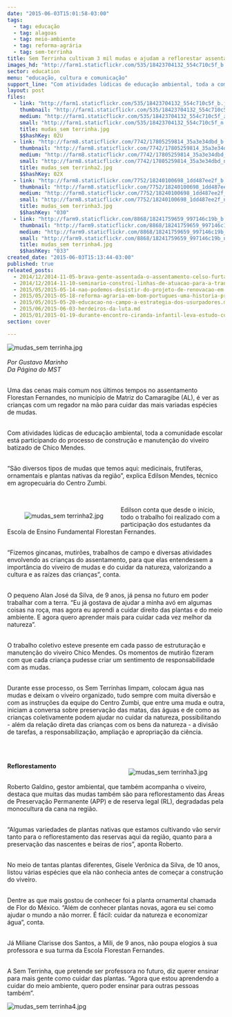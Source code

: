 ```yaml
---
date: "2015-06-03T15:01:58-03:00"
tags:
  - tag: educação
  - tag: alagoas
  - tag: meio-ambiente
  - tag: reforma-agrária
  - tag: sem-terrinha
title: Sem Terrinha cultivam 3 mil mudas e ajudam a reflorestar assentamento
images_hd: "http://farm1.staticflickr.com/535/18423704132_554c710c5f_b.jpg"
sector: education
menu: "educação, cultura e comunicação"
support_line: "Com atividades lúdicas de educação ambiental, toda a comunidade escolar está participando do processo de construção e manutenção do viveiro batizado de Chico Mendes."
layout: post
files:
  - link: "http://farm1.staticflickr.com/535/18423704132_554c710c5f_b.jpg"
    thumbnail: "http://farm1.staticflickr.com/535/18423704132_554c710c5f_t.jpg"
    medium: "http://farm1.staticflickr.com/535/18423704132_554c710c5f_z.jpg"
    small: "http://farm1.staticflickr.com/535/18423704132_554c710c5f_n.jpg"
    title: mudas_sem terrinha.jpg
    $$hashKey: 02U
  - link: "http://farm8.staticflickr.com/7742/17805259814_35a3e34dbd_b.jpg"
    thumbnail: "http://farm8.staticflickr.com/7742/17805259814_35a3e34dbd_t.jpg"
    medium: "http://farm8.staticflickr.com/7742/17805259814_35a3e34dbd_z.jpg"
    small: "http://farm8.staticflickr.com/7742/17805259814_35a3e34dbd_n.jpg"
    title: mudas_sem terrinha2.jpg
    $$hashKey: 02X
  - link: "http://farm8.staticflickr.com/7752/18240100698_1dd487ee2f_b.jpg"
    thumbnail: "http://farm8.staticflickr.com/7752/18240100698_1dd487ee2f_t.jpg"
    medium: "http://farm8.staticflickr.com/7752/18240100698_1dd487ee2f_z.jpg"
    small: "http://farm8.staticflickr.com/7752/18240100698_1dd487ee2f_n.jpg"
    title: mudas_sem terrinha3.jpg
    $$hashKey: "030"
  - link: "http://farm9.staticflickr.com/8868/18241759659_997146c19b_b.jpg"
    thumbnail: "http://farm9.staticflickr.com/8868/18241759659_997146c19b_t.jpg"
    medium: "http://farm9.staticflickr.com/8868/18241759659_997146c19b_z.jpg"
    small: "http://farm9.staticflickr.com/8868/18241759659_997146c19b_n.jpg"
    title: mudas_sem terrinha4.jpg
    $$hashKey: "033"
created_date: "2015-06-03T15:13:44-03:00"
published: true
releated_posts:
  - 2014/12/2014-11-05-brava-gente-assentada-o-assentamento-celso-furtado.md
  - 2014/12/2014-11-10-seminario-constroi-linhas-de-atuacao-para-a-transicao-agroecologica-na-bahia.md
  - 2015/05/2015-05-14-nao-podemos-desistir-do-projeto-de-renovacao-em-curso-em-muitos-paises-latino-americanos.md
  - 2015/05/2015-05-18-reforma-agraria-em-bom-portugues-uma-historia-premiada.md
  - 2015/05/2015-05-20-educacao-no-campo-a-estrategia-dos-usurpadores.md
  - 2015/06/2015-06-03-herdeiros-da-luta.md
  - 2015/01/2015-01-19-durante-encontro-ciranda-infantil-leva-estudo-cultura-e-diversao-aos-sem-terrinha.md
section: cover

---
```

<p><img alt="mudas_sem terrinha.jpg" src="http://farm1.staticflickr.com/535/18423704132_554c710c5f_b.jpg" /><br />
<br />
<em>Por Gustavo Marinho<br />
Da P&aacute;gina do MST</em></p>

<p><br />
Uma das cenas mais comum nos &uacute;ltimos tempos no assentamento Florestan Fernandes, no munic&iacute;pio de Matriz do Camaragibe (AL), &eacute; ver as crian&ccedil;as com um regador na m&atilde;o para cuidar das mais variadas esp&eacute;cies de mudas.</p>

<p><br />
Com atividades l&uacute;dicas de educa&ccedil;&atilde;o ambiental, toda a comunidade escolar est&aacute; participando do processo de constru&ccedil;&atilde;o e manuten&ccedil;&atilde;o do viveiro batizado de Chico Mendes.</p>

<p><br />
&ldquo;S&atilde;o diversos tipos de mudas que temos aqui: medicinais, frut&iacute;feras, ornamentais e plantas nativas da regi&atilde;o&rdquo;, explica Edilson Mendes, t&eacute;cnico em agropecu&aacute;ria do Centro Zumbi.</p>

<p>&nbsp;</p>

<figure class="image" style="float:left"><img alt="mudas_sem terrinha2.jpg" src="http://farm8.staticflickr.com/7742/17805259814_35a3e34dbd_b.jpg" />
<figcaption></figcaption>
</figure>

<p>Edilson conta que desde o in&iacute;cio, todo o trabalho foi realizado com a participa&ccedil;&atilde;o dos estudantes da Escola de Ensino Fundamental Florestan Fernandes.</p>

<p><br />
&ldquo;Fizemos gincanas, mutir&otilde;es, trabalhos de campo e diversas atividades envolvendo as crian&ccedil;as do assentamento, para que elas entendessem a import&acirc;ncia do viveiro de mudas e do cuidar da natureza, valorizando a cultura e as ra&iacute;zes das crian&ccedil;as&rdquo;, conta.</p>

<p><br />
O pequeno Alan Jos&eacute; da Silva, de 9 anos, j&aacute; pensa no futuro em poder trabalhar com a terra. &ldquo;Eu j&aacute; gostava de ajudar a minha av&oacute; em algumas coisas na ro&ccedil;a, mas agora eu aprendi a cuidar direito das plantas e do meio ambiente. E agora quero aprender mais para cuidar cada vez melhor da natureza&rdquo;.</p>

<p><br />
O trabalho coletivo esteve presente em cada passo de estrutura&ccedil;&atilde;o e manuten&ccedil;&atilde;o do viveiro Chico Mendes. Os momentos de mutir&atilde;o fizeram com que cada crian&ccedil;a pudesse criar um sentimento de responsabilidade com as mudas.</p>

<p><br />
Durante esse processo, os Sem Terrinhas limpam, colocam &aacute;gua nas mudas e deixam o viveiro organizado, tudo sempre com muita divers&atilde;o e com as instru&ccedil;&otilde;es da equipe do Centro Zumbi, que entre uma muda e outra, iniciam a conversa sobre preserva&ccedil;&atilde;o das matas, das &aacute;guas e de como as crian&ccedil;as coletivamente podem ajudar no cuidar da natureza, possibilitando - al&eacute;m da rela&ccedil;&atilde;o direta das crian&ccedil;as com os bens da natureza - a divis&atilde;o de tarefas, a responsabiliza&ccedil;&atilde;o, amplia&ccedil;&atilde;o e apropria&ccedil;&atilde;o da ci&ecirc;ncia.</p>

<p><br />
&nbsp;</p>

<figure class="image" style="float:right"><img alt="mudas_sem terrinha3.jpg" src="http://farm8.staticflickr.com/7752/18240100698_1dd487ee2f_b.jpg" />
<figcaption></figcaption>
</figure>

<p><strong>Reflorestamento</strong></p>

<p><br />
Roberto Galdino, gestor ambiental, que tamb&eacute;m acompanha o viveiro, destaca que muitas das mudas tamb&eacute;m s&atilde;o para reflorestamento das &Aacute;reas de Preserva&ccedil;&atilde;o Permanente (APP) e de reserva legal (RL), degradadas pela monocultura da cana na regi&atilde;o.</p>

<p><br />
&ldquo;Algumas variedades de plantas nativas que estamos cultivando v&atilde;o servir tanto para o reflorestamento das reservas aqui da regi&atilde;o, quanto para a preserva&ccedil;&atilde;o das nascentes e beiras de rios&rdquo;, aponta Roberto.</p>

<p><br />
No meio de tantas plantas diferentes, Gisele Ver&ocirc;nica da Silva, de 10 anos, listou v&aacute;rias esp&eacute;cies que ela n&atilde;o conhecia antes de come&ccedil;ar a constru&ccedil;&atilde;o do viveiro.</p>

<p><br />
Dentre as que mais gostou de conhecer foi a planta ornamental chamada de Flor do M&eacute;xico. &ldquo;Al&eacute;m de conhecer plantas novas, agora eu sei como ajudar o mundo a n&atilde;o morrer. &Eacute; f&aacute;cil: cuidar da natureza e economizar &aacute;gua&rdquo;, conta.</p>

<p><br />
J&aacute; Miliane Clarisse dos Santos, a Mili, de 9 anos, n&atilde;o poupa elogios &agrave; sua professora e sua turma da Escola Florestan Fernandes.</p>

<p><br />
A Sem Terrinha, que pretende ser professora no futuro, diz querer ensinar para mais gente como cuidar das plantas. &ldquo;Agora que estou aprendendo a cuidar do meio ambiente, quero poder ensinar para outras pessoas tamb&eacute;m&rdquo;.</p>

<p><img alt="mudas_sem terrinha4.jpg" src="http://farm9.staticflickr.com/8868/18241759659_997146c19b_b.jpg" /></p>
